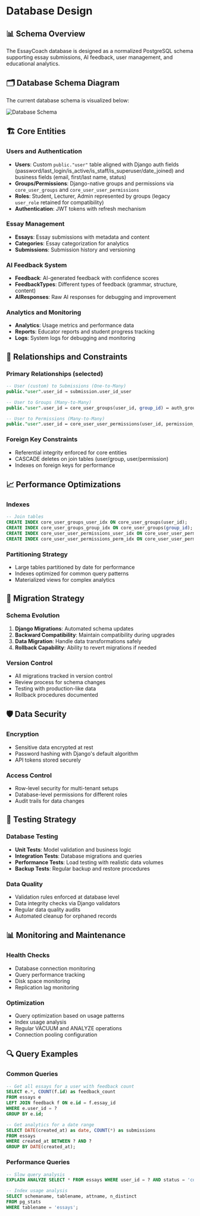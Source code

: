 # Database Design

## 📊 Schema Overview

The EssayCoach database is designed as a normalized PostgreSQL schema supporting essay submissions, AI feedback, user management, and educational analytics.

## 🗂️ Database Schema Diagram

The current database schema is visualized below:

![Database Schema](DB-V2.svg)

## 🏗️ Core Entities

### Users and Authentication
- **Users**: Custom `public."user"` table aligned with Django auth fields (password/last_login/is_active/is_staff/is_superuser/date_joined) and business fields (email, first/last name, status)
- **Groups/Permissions**: Django-native groups and permissions via `core_user_groups` and `core_user_user_permissions`
- **Roles**: Student, Lecturer, Admin represented by groups (legacy `user_role` retained for compatibility)
- **Authentication**: JWT tokens with refresh mechanism

### Essay Management
- **Essays**: Essay submissions with metadata and content
- **Categories**: Essay categorization for analytics
- **Submissions**: Submission history and versioning

### AI Feedback System
- **Feedback**: AI-generated feedback with confidence scores
- **FeedbackTypes**: Different types of feedback (grammar, structure, content)
- **AIResponses**: Raw AI responses for debugging and improvement

### Analytics and Monitoring
- **Analytics**: Usage metrics and performance data
- **Reports**: Educator reports and student progress tracking
- **Logs**: System logs for debugging and monitoring

## 🔄 Relationships and Constraints

### Primary Relationships (selected)
```sql
-- User (custom) to Submissions (One-to-Many)
public."user".user_id → submission.user_id_user

-- User to Groups (Many-to-Many)
public."user".user_id ↔ core_user_groups(user_id, group_id) ↔ auth_group.id

-- User to Permissions (Many-to-Many)
public."user".user_id ↔ core_user_user_permissions(user_id, permission_id) ↔ auth_permission.id
```

### Foreign Key Constraints
- Referential integrity enforced for core entities
- CASCADE deletes on join tables (user/group, user/permission)
- Indexes on foreign keys for performance

## 📈 Performance Optimizations

### Indexes
```sql
-- Join tables
CREATE INDEX core_user_groups_user_idx ON core_user_groups(user_id);
CREATE INDEX core_user_groups_group_idx ON core_user_groups(group_id);
CREATE INDEX core_user_user_permissions_user_idx ON core_user_user_permissions(user_id);
CREATE INDEX core_user_user_permissions_perm_idx ON core_user_user_permissions(permission_id);
```

### Partitioning Strategy
- Large tables partitioned by date for performance
- Indexes optimized for common query patterns
- Materialized views for complex analytics

## 🔄 Migration Strategy

### Schema Evolution
1. **Django Migrations**: Automated schema updates
2. **Backward Compatibility**: Maintain compatibility during upgrades
3. **Data Migration**: Handle data transformations safely
4. **Rollback Capability**: Ability to revert migrations if needed

### Version Control
- All migrations tracked in version control
- Review process for schema changes
- Testing with production-like data
- Rollback procedures documented

## 🛡️ Data Security

### Encryption
- Sensitive data encrypted at rest
- Password hashing with Django's default algorithm
- API tokens stored securely

### Access Control
- Row-level security for multi-tenant setups
- Database-level permissions for different roles
- Audit trails for data changes

## 🧪 Testing Strategy

### Database Testing
- **Unit Tests**: Model validation and business logic
- **Integration Tests**: Database migrations and queries
- **Performance Tests**: Load testing with realistic data volumes
- **Backup Tests**: Regular backup and restore procedures

### Data Quality
- Validation rules enforced at database level
- Data integrity checks via Django validators
- Regular data quality audits
- Automated cleanup for orphaned records

## 📊 Monitoring and Maintenance

### Health Checks
- Database connection monitoring
- Query performance tracking
- Disk space monitoring
- Replication lag monitoring

### Optimization
- Query optimization based on usage patterns
- Index usage analysis
- Regular VACUUM and ANALYZE operations
- Connection pooling configuration

## 🔍 Query Examples

### Common Queries
```sql
-- Get all essays for a user with feedback count
SELECT e.*, COUNT(f.id) as feedback_count
FROM essays e
LEFT JOIN feedback f ON e.id = f.essay_id
WHERE e.user_id = ?
GROUP BY e.id;

-- Get analytics for a date range
SELECT DATE(created_at) as date, COUNT(*) as submissions
FROM essays
WHERE created_at BETWEEN ? AND ?
GROUP BY DATE(created_at);
```

### Performance Queries
```sql
-- Slow query analysis
EXPLAIN ANALYZE SELECT * FROM essays WHERE user_id = ? AND status = 'completed';

-- Index usage analysis
SELECT schemaname, tablename, attname, n_distinct
FROM pg_stats
WHERE tablename = 'essays';
```

